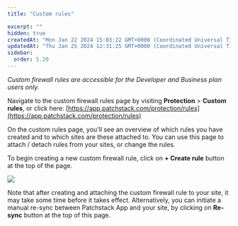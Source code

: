 ```yaml
---
title: "Custom rules"

excerpt: ""
hidden: true
createdAt: "Mon Jan 22 2024 15:03:22 GMT+0000 (Coordinated Universal Time)"
updatedAt: "Thu Jan 25 2024 12:31:25 GMT+0000 (Coordinated Universal Time)"
sidebar:
  order: 5.20
---
```

_Custom firewall rules are accessible for the Developer and Business plan users only._  

Navigate to the custom firewall rules page by visiting **Protection** > **Custom rules**, or click here:
[https://app.patchstack.com/protection/rules](https://app.patchstack.com/protection/rules)

On the custom rules page, you'll see an overview of which rules you have created and to which sites are these attached to. You can use this page to attach / detach rules from your sites, or change the rules.

To begin creating a new custom firewall rule, click on **+ Create rule** button at the top of the page.

![](@images/patchstack-custom-rules.png)


Note that after creating and attaching the custom firewall rule to your site, it may take some time before it takes effect. Alternatively, you can initiate a manual re-sync between Patchstack App and your site, by clicking on **Re-sync** button at the top of this page.

